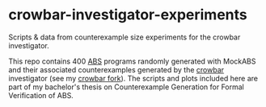 # crowbar-investigator-experiments
Scripts &amp; data from counterexample size experiments for the crowbar investigator.

This repo contains 400 [ABS](https://abs-models.org) programs randomly generated with MockABS and their associated counterexamples generated by the [crowbar](https://github.com/edkamb/crowbar-tool) investigator (see my [crowbar fork](https://github.com/rec0de/crowbar-tool)).
The scripts and plots included here are part of my bachelor's thesis on Counterexample Generation for Formal Verification of ABS.

